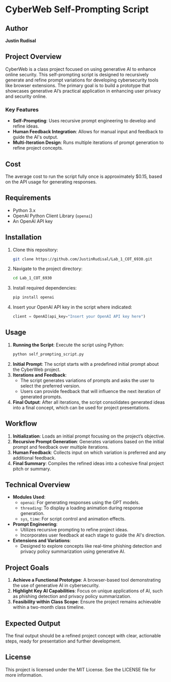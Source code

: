 
# CyberWeb Self-Prompting Script

## Author
**Justin Rudisal**

## Project Overview
CyberWeb is a class project focused on using generative AI to enhance online security. This self-prompting script is designed to recursively generate and refine prompt variations for developing cybersecurity tools like browser extensions. The primary goal is to build a prototype that showcases generative AI’s practical application in enhancing user privacy and security online.

### Key Features
- **Self-Prompting**: Uses recursive prompt engineering to develop and refine ideas.
- **Human Feedback Integration**: Allows for manual input and feedback to guide the AI's output.
- **Multi-Iteration Design**: Runs multiple iterations of prompt generation to refine project concepts.

## Cost
The average cost to run the script fully once is approximately $0.15, based on the API usage for generating responses.

## Requirements
- Python 3.x
- OpenAI Python Client Library (`openai`)
- An OpenAI API key

## Installation
1. Clone this repository:
   ```bash
   git clone https://github.com/JustinRudisal/Lab_1_COT_6930.git
   ```
2. Navigate to the project directory:
   ```bash
   cd Lab_1_COT_6930
   ```
3. Install required dependencies:
   ```bash
   pip install openai
   ```
4. Insert your OpenAI API key in the script where indicated:
   ```python
   client = OpenAI(api_key="Insert your OpenAI API key here")
   ```

## Usage
1. **Running the Script**: Execute the script using Python:
   ```bash
   python self_prompting_script.py
   ```
2. **Initial Prompt**: The script starts with a predefined initial prompt about the CyberWeb project.
3. **Iterations and Feedback**:
   - The script generates variations of prompts and asks the user to select the preferred version.
   - Users can provide feedback that will influence the next iteration of generated prompts.
4. **Final Output**: After all iterations, the script consolidates generated ideas into a final concept, which can be used for project presentations.

## Workflow
1. **Initialization**: Loads an initial prompt focusing on the project’s objective.
2. **Recursive Prompt Generation**: Generates variations based on the initial prompt and feedback over multiple iterations.
3. **Human Feedback**: Collects input on which variation is preferred and any additional feedback.
4. **Final Summary**: Compiles the refined ideas into a cohesive final project pitch or summary.

## Technical Overview
- **Modules Used**:
  - `openai`: For generating responses using the GPT models.
  - `threading`: To display a loading animation during response generation.
  - `sys`, `time`: For script control and animation effects.
- **Prompt Engineering**:
  - Utilizes recursive prompting to refine project ideas.
  - Incorporates user feedback at each stage to guide the AI's direction.
- **Extensions and Variations**:
  - Designed to explore concepts like real-time phishing detection and privacy policy summarization using generative AI.

## Project Goals
1. **Achieve a Functional Prototype**: A browser-based tool demonstrating the use of generative AI in cybersecurity.
2. **Highlight Key AI Capabilities**: Focus on unique applications of AI, such as phishing detection and privacy policy summarization.
3. **Feasibility within Class Scope**: Ensure the project remains achievable within a two-month class timeline.

## Expected Output
The final output should be a refined project concept with clear, actionable steps, ready for presentation and further development.

## License
This project is licensed under the MIT License. See the LICENSE file for more information.
